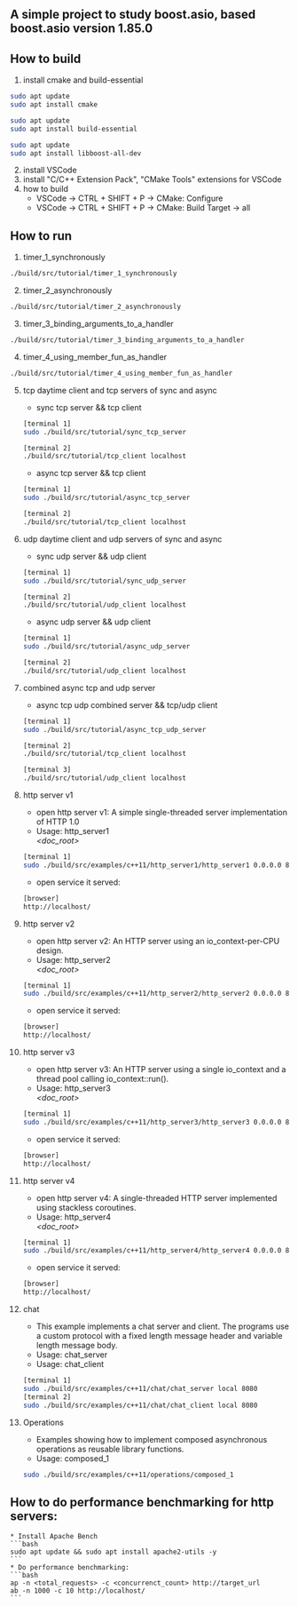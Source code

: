 ## A simple project to study boost.asio, based boost.asio version 1.85.0

## How to build
1. install cmake and build-essential
```bash
sudo apt update
sudo apt install cmake

sudo apt update
sudo apt install build-essential

sudo apt update
sudo apt install libboost-all-dev
```
2. install VSCode
3. install "C/C++ Extension Pack", "CMake Tools" extensions for VSCode
4. how to build
    * VSCode -> CTRL + SHIFT + P -> CMake: Configure
    * VSCode -> CTRL + SHIFT + P -> CMake: Build Target -> all

## How to run
1. timer_1_synchronously
```bash
./build/src/tutorial/timer_1_synchronously
```

2. timer_2_asynchronously
```bash
./build/src/tutorial/timer_2_asynchronously
```

3. timer_3_binding_arguments_to_a_handler
```bash
./build/src/tutorial/timer_3_binding_arguments_to_a_handler
```

4. timer_4_using_member_fun_as_handler
```bash
./build/src/tutorial/timer_4_using_member_fun_as_handler
```

5. tcp daytime client and tcp servers of sync and async
    * sync tcp server && tcp client
    ```bash
    [terminal 1]
    sudo ./build/src/tutorial/sync_tcp_server

    [terminal 2]
    ./build/src/tutorial/tcp_client localhost
    ```

    * async tcp server && tcp client
    ```bash
    [terminal 1]
    sudo ./build/src/tutorial/async_tcp_server

    [terminal 2]
    ./build/src/tutorial/tcp_client localhost
    ```
6. udp daytime client and udp servers of sync and async
    * sync udp server && udp client
    ```bash
    [terminal 1]
    sudo ./build/src/tutorial/sync_udp_server

    [terminal 2]
    ./build/src/tutorial/udp_client localhost
    ```

    * async udp server && udp client
    ```bash
    [terminal 1]
    sudo ./build/src/tutorial/async_udp_server

    [terminal 2]
    ./build/src/tutorial/udp_client localhost
    ```

7. combined async tcp and udp server
    * async tcp udp combined server && tcp/udp client
    ```bash
    [terminal 1]
    sudo ./build/src/tutorial/async_tcp_udp_server

    [terminal 2]
    ./build/src/tutorial/tcp_client localhost

    [terminal 3]
    ./build/src/tutorial/udp_client localhost
    ```

8. http server v1
    * open http server v1: A simple single-threaded server implementation of HTTP 1.0
    * Usage: http_server1 <address> <port> <doc_root>
    ```bash
    [terminal 1]
    sudo ./build/src/examples/c++11/http_server1/http_server1 0.0.0.0 80 ./static/
    ```
    * open service it served:
    ```bash
    [browser]
    http://localhost/
    ```

9. http server v2
    * open http server v2: An HTTP server using an io_context-per-CPU design.
    * Usage: http_server2 <address> <port> <threads> <doc_root>
    ```bash
    [terminal 1]
    sudo ./build/src/examples/c++11/http_server2/http_server2 0.0.0.0 80 3 ./static/
    ```
    * open service it served:
    ```bash
    [browser]
    http://localhost/
    ```

10. http server v3
    * open http server v3: An HTTP server using a single io_context and a thread pool calling io_context::run().
    * Usage: http_server3 <address> <port> <threads> <doc_root>
    ```bash
    [terminal 1]
    sudo ./build/src/examples/c++11/http_server3/http_server3 0.0.0.0 80 4 ./static/
    ```
    * open service it served:
    ```bash
    [browser]
    http://localhost/
    ```

11. http server v4
    * open http server v4: A single-threaded HTTP server implemented using stackless coroutines.
    * Usage: http_server4 <address> <port> <doc_root>
    ```bash
    [terminal 1]
    sudo ./build/src/examples/c++11/http_server4/http_server4 0.0.0.0 80 ./static/
    ```
    * open service it served:
    ```bash
    [browser]
    http://localhost/
    ```

12. chat
    * This example implements a chat server and client. The programs use a custom protocol with a fixed length message header and variable length message body.
    * Usage: chat_server <host> <port>
    * Usage: chat_client <host> <port>
    ```bash
    [terminal 1]
    sudo ./build/src/examples/c++11/chat/chat_server local 8080
    [terminal 2]
    sudo ./build/src/examples/c++11/chat/chat_client local 8080
    ```

13. Operations
    * Examples showing how to implement composed asynchronous operations as reusable library functions.
    * Usage: composed_1
    ```bash
    sudo ./build/src/examples/c++11/operations/composed_1
    ```


## How to do performance benchmarking for http servers:
    * Install Apache Bench
    ```bash
    sudo apt update && sudo apt install apache2-utils -y
    ```
    * Do performance benchmarking:
    ```bash
    ap -n <total_requests> -c <concurrenct_count> http://target_url
    ab -n 1000 -c 10 http://localhost/
    ```